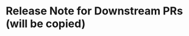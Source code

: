 <!-- 
Note: You may see "This branch is out-of-date with the base branch"
when you submit a pull request. This is fine! We don't use the GitHub
merge button to merge PRs, and you can safely ignore that message.

Thanks for contributing!
-->

<!-- CHANGELOG for Downstream PRs.
EXTERNAL CONTRIBUTORS: Your reviewer will most likely fill this in for you, so don't worry about this section!

For some repos (currently Terraform GA/beta providers), we have the
ability to autogenerate CHANGELOGs.

Fill in the following release note code block to have it be added to the CHANGELOG, or leave the block empty if you don't expect this to be added to a downstream PR (i.e. docs-only changes or non-user facing changes)

Please also add any of the following appropriate labels to the PR:
- changelog: bugfix
- changelog: new-resource
- changelog: new-datasource
- changelog: deprecation
- changelog: breaking-change
-->
# Release Note for Downstream PRs (will be copied)
```releasenote

```
